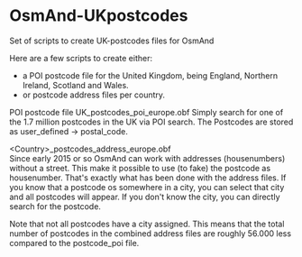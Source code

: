 # OsmAnd-UKpostcodes
Set of scripts to create UK-postcodes files for OsmAnd

Here are a few scripts to create either:
- a POI postcode file for the United Kingdom, being England, Northern Ireland, Scotland and Wales.
- or postcode address files per country.
 
POI postcode file UK_postcodes_poi_europe.obf
Simply search for one of the 1.7 million postcodes in the UK via POI search.
The Postcodes are stored as user_defined -> postal_code.

\<Country\>_postcodes_address_europe.obf<br>
Since early 2015 or so OsmAnd can work with addresses (housenumbers) without a street. This make it possible to use (to fake) the postcode as housenumber. That's exactly what has been done with the address files.
If you know that a postcode os somewhere in a city, you can select that city and all postcodes will appear. If you don't know the city, you can directly search for the postcode.

Note that not all postcodes have a city assigned. This means that the total number of postcodes in the combined address files are roughly 56.000 less compared to the postcode_poi file.
